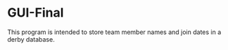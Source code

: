 # GUI-Final
This program is intended to store team member names and join dates in a derby database.
